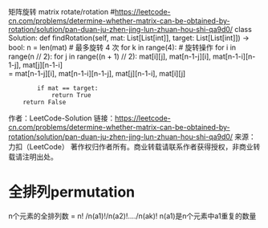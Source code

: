 矩阵旋转 matrix rotate/rotation
#https://leetcode-cn.com/problems/determine-whether-matrix-can-be-obtained-by-rotation/solution/pan-duan-ju-zhen-jing-lun-zhuan-hou-shi-qa9d0/
class Solution:
    def findRotation(self, mat: List[List[int]], target: List[List[int]]) -> bool:
        n = len(mat)
        # 最多旋转 4 次
        for k in range(4):
            # 旋转操作
            for i in range(n // 2):
                for j in range((n + 1) // 2):
                    mat[i][j], mat[n-1-j][i], mat[n-1-i][n-1-j], mat[j][n-1-i] \
                        = mat[n-1-j][i], mat[n-1-i][n-1-j], mat[j][n-1-i], mat[i][j]
            
            if mat == target:
                return True
        return False

作者：LeetCode-Solution
链接：https://leetcode-cn.com/problems/determine-whether-matrix-can-be-obtained-by-rotation/solution/pan-duan-ju-zhen-jing-lun-zhuan-hou-shi-qa9d0/
来源：力扣（LeetCode）
著作权归作者所有。商业转载请联系作者获得授权，非商业转载请注明出处。


# 全排列permutation

n个元素的全排列数 = n! /n(a1)!/n(a2)!..../n(ak)!
n(a1)是n个元素中a1重复的数量

